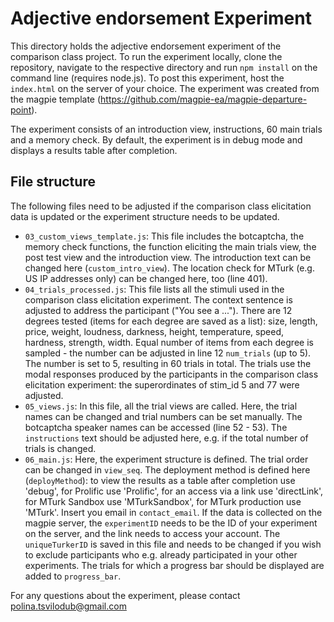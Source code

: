 # Adjective endorsement Experiment

This directory holds the adjective endorsement experiment of the comparison class project. To run the experiment locally, clone the repository, navigate to the respective directory and run `npm install` on the command line (requires node.js). To post this experiment, host the `index.html` on the server of your choice. The experiment was created from the magpie template (https://github.com/magpie-ea/magpie-departure-point).

The experiment consists of an introduction view, instructions, 60 main trials and a memory check. By default, the experiment is in debug mode and displays a results table after completion.

## File structure
The following files need to be adjusted if the comparison class elicitation data is updated or the experiment structure needs to be updated.
- `03_custom_views_template.js`: This file includes the botcaptcha, the memory check functions, the function eliciting the main trials view, the post test view and the introduction view. The introduction text can be changed here (`custom_intro_view`). The location check for MTurk (e.g. US IP addresses only) can be changed here, too (line 401).
- `04_trials_processed.js`: This file lists all the stimuli used in the comparison class elicitation experiment. The context sentence is adjusted to address the participant ("You see a ..."). There are 12 degrees tested (items for each degree are saved as a list):  size, length, price, weight, loudness, darkness, height, temperature, speed, hardness, strength, width. Equal number of items from each degree is sampled - the number can be adjusted in line 12 `num_trials` (up to 5). The number is set to 5, resulting in 60 trials in total. The trials use the modal responses produced by the participants in the comparison class elicitation experiment: the superordinates of stim_id 5 and 77 were adjusted.
- `05_views.js`: In this file, all the trial views are called. Here, the trial names can be changed and trial numbers can be set manually. The botcaptcha speaker names can be accessed  (line 52 - 53). The `instructions` text should be adjusted here, e.g. if the total number of trials is changed.
-   `06_main.js`: Here, the experiment structure is defined. The trial order can be changed in `view_seq`. The deployment method is defined here (`deployMethod`): to view the results as a table after completion use 'debug', for Prolific use 'Prolific', for an access via a link use 'directLink', for MTurk Sandbox use 'MTurkSandbox', for MTurk production use 'MTurk'. Insert you email in `contact_email`. If the data is collected on the magpie server, the `experimentID` needs to be the ID of your experiment on the server, and the link needs to access your account. The `uniqueTurkerID` is saved in this file and needs to be changed if you wish to exclude participants who e.g. already participated in your other experiments. The trials for which a progress bar should be displayed are added to `progress_bar`.

For any questions about the experiment, please contact polina.tsvilodub@gmail.com
